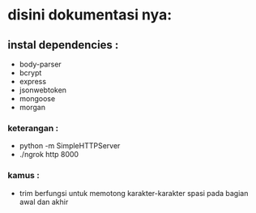 # disini dokumentasi nya:
## instal dependencies :
- body-parser
- bcrypt
- express
- jsonwebtoken
- mongoose
- morgan



### keterangan :
- python -m SimpleHTTPServer
- ./ngrok http 8000


### kamus :
- trim berfungsi untuk memotong karakter-karakter spasi pada bagian awal dan akhir
